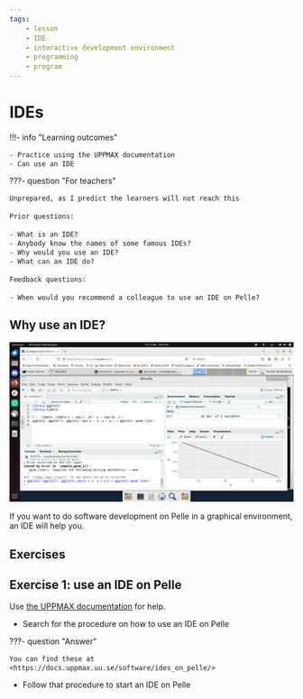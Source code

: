 ```yaml
---
tags:
    - lesson
    - IDE
    - interactive development environment
    - programming
    - program
---
```


# IDEs

!!!- info "Learning outcomes"

    - Practice using the UPPMAX documentation
    - Can use an IDE

???- question "For teachers"

    Unprepared, as I predict the learners will not reach this

    Prior questions:

    - What is an IDE?
    - Anybody know the names of some famous IDEs?
    - Why would you use an IDE?
    - What can an IDE do?

    Feedback questions:

    - When would you recommend a colleague to use an IDE on Pelle?

## Why use an IDE?

![RStudio in action](rstudio_in_action.png)

If you want to do software development on Pelle
in a graphical environment,
an IDE will help you.

## Exercises

## Exercise 1: use an IDE on Pelle

Use [the UPPMAX documentation](http://docs.uppmax.uu.se/)
for help.

- Search for the procedure on how to use an IDE on Pelle

???- question "Answer"

    You can find these at <https://docs.uppmax.uu.se/software/ides_on_pelle/>

- Follow that procedure to start an IDE on Pelle
